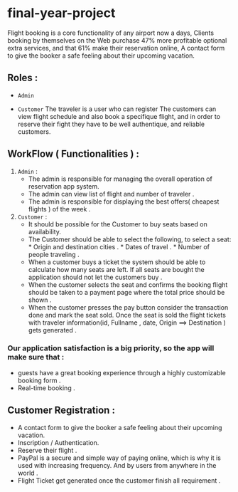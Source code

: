 # final-year-project

Flight booking is a core functionality of any airport now a days, Clients booking by themselves on the Web purchase 47% more profitable optional extra services, and that 61% make their reservation online, A contact form to give the booker a safe feeling about their upcoming vacation.
 
 ## Roles : 

- ``Admin``

- ``Customer`` The traveler is a user who can register 
The customers can view flight schedule and also book a specifique flight, and in order to reserve their fight they have to be well authentique, and reliable customers.

## WorkFlow ( Functionalities ) : 

1. ``Admin`` :  
    *   The admin is responsible for managing the overall operation of reservation app system.
    *   The admin can view list of flight and number of traveler .
    *   The admin is responsible for displaying the best offers( cheapest flights ) of the week .
2. ``Customer`` :
    *   It should be possible for the Customer to buy seats based on availability.
    *    The Customer should be able to select the following, to select a seat:
        *    Origin and destination cities .
        *    Dates of travel .
        *    Number of people traveling .
    *   When a customer buys a ticket the system should be able to
        calculate how many seats are left. If all seats are bought the application should not let the customers buy  .
    *   When the customer selects the seat and confirms the booking flight  
        should be taken to a payment page where the total price should be shown .
    *   When the customer presses the pay button consider the transaction done and mark the seat sold. 
        Once the seat is sold the flight tickets with traveler information(id, Fullname , date, Origin ==> Destination )
        gets generated . 

### Our application satisfaction is a big priority, so the app will make sure that : 
- guests have a great booking experience through a highly customizable booking form .
- Real-time booking . 


## Customer Registration : 
- A contact form to give the booker a safe feeling about their upcoming vacation.
- Inscription / Authentication.
- Reserve their flight . 
- PayPal is a secure and simple way of paying online, which is why it is used with increasing frequency. And by users from anywhere in the world . 
- Flight Ticket get generated once the customer finish all requirement .  
